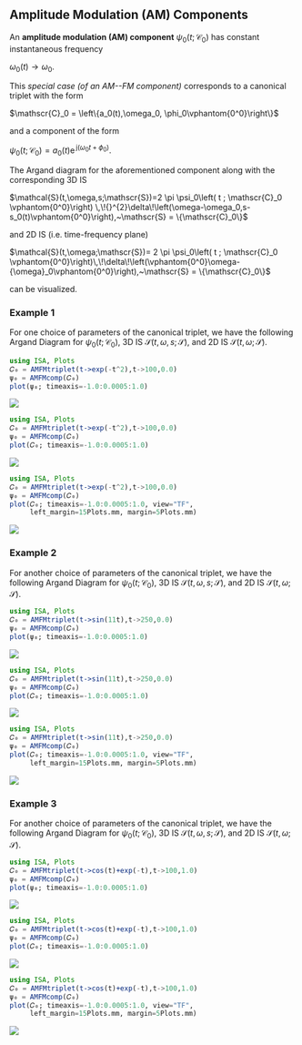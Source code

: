 ## Amplitude Modulation (AM) Components

An **amplitude modulation (AM) component** $\psi_0(t;\mathscr{C}_0)$ has constant instantaneous frequency

$\omega_0(t)\rightarrow \omega_0.$

This *special case (of an AM--FM component)* corresponds to a canonical triplet with the form

$\mathscr{C}_0 = \left\{a_0(t),\omega_0, \phi_0\vphantom{0^0}\right\}$

and a component of the form

$\psi_0(t;\mathscr{C}_0) = a_0(t) \mathrm{e}^{\,\mathrm{j}(\omega_0 t +\phi_0)}.$

The Argand diagram for the aforementioned component along with the corresponding 3D IS

$\mathcal{S}(t,\omega,s;\mathscr{S})=2 \pi  \psi_0\left( t ; \mathscr{C}_0 \vphantom{0^0}\right) \,\!{}^{2}\delta\!\left(\omega-\omega_0,s-s_0(t)\vphantom{0^0}\right),~\mathscr{S} = \{\mathscr{C}_0\}$

and 2D IS (i.e. time-frequency plane)

$\mathcal{S}(t,\omega;\mathscr{S})=  2 \pi  \psi_0\left( t ; \mathscr{C}_0 \vphantom{0^0}\right)\,\!\delta\!\left(\vphantom{0^0}\omega-{\omega}_0\vphantom{0^0}\right),~\mathscr{S} = \{\mathscr{C}_0\}$

can be visualized.


### Example 1

For one choice of parameters of the canonical triplet, we have the following Argand Diagram for $\psi_0(t;\mathscr{C}_0)$, 3D IS $\mathcal{S}(t,\omega,s;\mathscr{S})$, and 2D IS $\mathcal{S}(t,\omega;\mathscr{S})$.

```julia
using ISA, Plots
𝐶₀ = AMFMtriplet(t->exp(-t^2),t->100,0.0)
ψ₀ = AMFMcomp(𝐶₀)
plot(ψ₀; timeaxis=-1.0:0.0005:1.0)
```
![](https://raw.githubusercontent.com/NMSU-ISA/ISA/master/docs/src/assets/IS_exAM1.png)

```julia
using ISA, Plots
𝐶₀ = AMFMtriplet(t->exp(-t^2),t->100,0.0)
ψ₀ = AMFMcomp(𝐶₀)
plot(𝐶₀; timeaxis=-1.0:0.0005:1.0)
```
![](https://raw.githubusercontent.com/NMSU-ISA/ISA/master/docs/src/assets/IS_exAM2.png)

```julia
using ISA, Plots
𝐶₀ = AMFMtriplet(t->exp(-t^2),t->100,0.0)
ψ₀ = AMFMcomp(𝐶₀)
plot(𝐶₀; timeaxis=-1.0:0.0005:1.0, view="TF",
     left_margin=15Plots.mm, margin=5Plots.mm)
```
![](https://raw.githubusercontent.com/NMSU-ISA/ISA/master/docs/src/assets/IS_exAM3.png)


### Example 2

For another choice of parameters of the canonical triplet, we have the following Argand Diagram for $\psi_0(t;\mathscr{C}_0)$, 3D IS $\mathcal{S}(t,\omega,s;\mathscr{S})$, and 2D IS $\mathcal{S}(t,\omega;\mathscr{S})$.


```julia
using ISA, Plots
𝐶₀ = AMFMtriplet(t->sin(11t),t->250,0.0)
ψ₀ = AMFMcomp(𝐶₀)
plot(ψ₀; timeaxis=-1.0:0.0005:1.0)
```
![](https://raw.githubusercontent.com/NMSU-ISA/ISA/master/docs/src/assets/IS_exAM4.png)

```julia
using ISA, Plots
𝐶₀ = AMFMtriplet(t->sin(11t),t->250,0.0)
ψ₀ = AMFMcomp(𝐶₀)
plot(𝐶₀; timeaxis=-1.0:0.0005:1.0)
```
![](https://raw.githubusercontent.com/NMSU-ISA/ISA/master/docs/src/assets/IS_exAM5.png)

```julia
using ISA, Plots
𝐶₀ = AMFMtriplet(t->sin(11t),t->250,0.0)
ψ₀ = AMFMcomp(𝐶₀)
plot(𝐶₀; timeaxis=-1.0:0.0005:1.0, view="TF",
     left_margin=15Plots.mm, margin=5Plots.mm)
```
![](https://raw.githubusercontent.com/NMSU-ISA/ISA/master/docs/src/assets/IS_exAM6.png)

### Example 3

For another choice of parameters of the canonical triplet, we have the following Argand Diagram for $\psi_0(t;\mathscr{C}_0)$, 3D IS $\mathcal{S}(t,\omega,s;\mathscr{S})$, and 2D IS $\mathcal{S}(t,\omega;\mathscr{S})$.

```julia
using ISA, Plots
𝐶₀ = AMFMtriplet(t->cos(t)+exp(-t),t->100,1.0)
ψ₀ = AMFMcomp(𝐶₀)
plot(ψ₀; timeaxis=-1.0:0.0005:1.0)
```
![](https://raw.githubusercontent.com/NMSU-ISA/ISA/master/docs/src/assets/IS_exAM7.png)

```julia
using ISA, Plots
𝐶₀ = AMFMtriplet(t->cos(t)+exp(-t),t->100,1.0)
ψ₀ = AMFMcomp(𝐶₀)
plot(𝐶₀; timeaxis=-1.0:0.0005:1.0)
```
![](https://raw.githubusercontent.com/NMSU-ISA/ISA/master/docs/src/assets/IS_exAM8.png)

```julia
using ISA, Plots
𝐶₀ = AMFMtriplet(t->cos(t)+exp(-t),t->100,1.0)
ψ₀ = AMFMcomp(𝐶₀)
plot(𝐶₀; timeaxis=-1.0:0.0005:1.0, view="TF",
     left_margin=15Plots.mm, margin=5Plots.mm)
```
![](https://raw.githubusercontent.com/NMSU-ISA/ISA/master/docs/src/assets/IS_exAM9.png)
